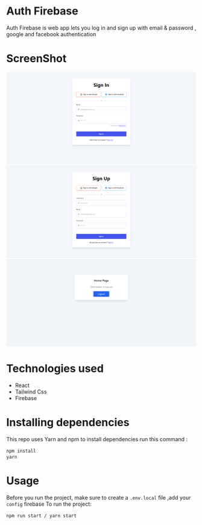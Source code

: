 # Auth Firebase
Auth Firebase is web app lets you log in and sign up with email & password , google and facebook authentication 

# ScreenShot
![signin](ScreenShot/auth/Signin.png)
![signup](ScreenShot/auth/Signup.png)
![signup](ScreenShot/auth/HomePage.png)
# Technologies used

* React 
* Tailwind Css
* Firebase
# Installing dependencies
This repo uses Yarn and npm to install dependencies run this command :

```
npm install 
yarn 
```
# Usage
Before you run the project, make sure to create a `.env.local` file ,add your `config` firebase 
To run the project:

```
npm run start / yarn start
```
